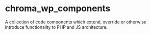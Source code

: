 # chroma_wp_components
A collection of code components which extend, override or otherwise introduce functionality to PHP and JS architecture.
